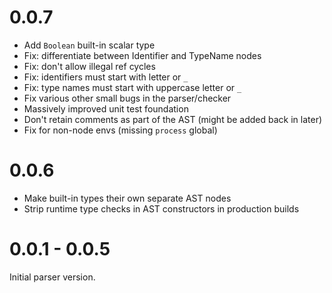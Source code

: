 # 0.0.7

- Add `Boolean` built-in scalar type
- Fix: differentiate between Identifier and TypeName nodes
- Fix: don't allow illegal ref cycles
- Fix: identifiers must start with letter or `_`
- Fix: type names must start with uppercase letter or `_`
- Fix various other small bugs in the parser/checker
- Massively improved unit test foundation
- Don't retain comments as part of the AST (might be added back in later)
- Fix for non-node envs (missing `process` global)

# 0.0.6

- Make built-in types their own separate AST nodes
- Strip runtime type checks in AST constructors in production builds

# 0.0.1 - 0.0.5

Initial parser version.
